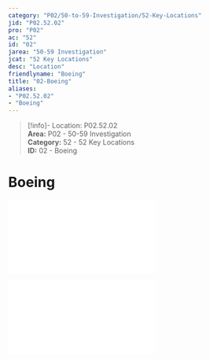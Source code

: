 ```yaml
---  
category: "P02/50-to-59-Investigation/52-Key-Locations"  
jid: "P02.52.02"  
pro: "P02"  
ac: "52"  
id: "02"  
jarea: "50-59 Investigation"  
jcat: "52 Key Locations"  
desc: "Location"  
friendlyname: "Boeing"  
title: "02-Boeing"  
aliases:   
- "P02.52.02"  
- "Boeing"  
---  
```

>[!info]- Location: P02.52.02  
>**Area:** P02 - 50-59 Investigation  
>**Category:** 52 - 52 Key Locations  
>**ID:** 02 - Boeing  
  
# Boeing  
  
![](../../20-to-29-Case-Files/21-File-Notes/08-Prosecutor_s-Version-of-Events.md#9188d)  
  
![](../../20-to-29-Case-Files/21-File-Notes/08-Prosecutor_s-Version-of-Events.md#t2yc8)  
